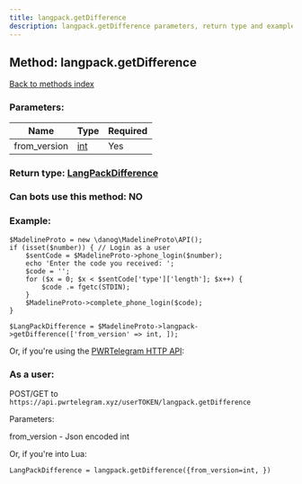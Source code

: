 ```yaml
---
title: langpack.getDifference
description: langpack.getDifference parameters, return type and example
---
```

## Method: langpack.getDifference  
[Back to methods index](index.md)


### Parameters:

| Name     |    Type       | Required |
|----------|---------------|----------|
|from\_version|[int](../types/int.md) | Yes|


### Return type: [LangPackDifference](../types/LangPackDifference.md)

### Can bots use this method: **NO**


### Example:


```
$MadelineProto = new \danog\MadelineProto\API();
if (isset($number)) { // Login as a user
    $sentCode = $MadelineProto->phone_login($number);
    echo 'Enter the code you received: ';
    $code = '';
    for ($x = 0; $x < $sentCode['type']['length']; $x++) {
        $code .= fgetc(STDIN);
    }
    $MadelineProto->complete_phone_login($code);
}

$LangPackDifference = $MadelineProto->langpack->getDifference(['from_version' => int, ]);
```

Or, if you're using the [PWRTelegram HTTP API](https://pwrtelegram.xyz):



### As a user:

POST/GET to `https://api.pwrtelegram.xyz/userTOKEN/langpack.getDifference`

Parameters:

from_version - Json encoded int




Or, if you're into Lua:

```
LangPackDifference = langpack.getDifference({from_version=int, })
```


